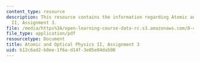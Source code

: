```yaml
---
content_type: resource
description: This resource contains the information regarding Atomic and Optical Physics
  II, Assignment 3.
file: /media/https%3A/open-learning-course-data-rc.s3.amazonaws.com/8-421-atomic-and-optical-physics-i-spring-2014/b12c6ad2b8ee1f6ad14f3e05e04da500_MIT8_421S14_homeWork3.pdf
file_type: application/pdf
resourcetype: Document
title: Atomic and Optical Physics II, Assignment 3
uid: b12c6ad2-b8ee-1f6a-d14f-3e05e04da500
---
```

